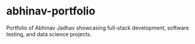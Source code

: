 # abhinav-portfolio
Portfolio of Abhinav Jadhav showcasing full-stack development, software testing, and data science projects.
